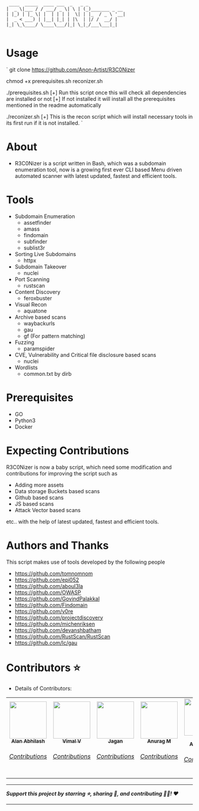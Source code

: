 ```
 ____  _____  ____ ___  _   _ _              
|  _ \|___ / / ___/ _ \| \ | (_)_______ _ __ 
| |_) | |_ \| |  | | | |  \| | |_  / _ \ '__|
|  _ < ___) | |__| |_| | |\  | |/ /  __/ |   
|_| \_\____/ \____\___/|_| \_|_/___\___|_|   
                                                  
```

# Usage

`
git clone https://github.com/Anon-Artist/R3C0Nizer

chmod +x prerequisites.sh reconizer.sh

./prerequisites.sh          [+] Run this script once this will check all dependencies are installed or not
                            [+] If not installed it will install all the prerequisites mentioned in the readme automatically 

./reconizer.sh              [+] This is the recon script which will install necessary tools in its first run if it is not installed.
`

# About

* R3C0Nizer is a script written in Bash, which was a subdomain enumeration tool, now is a growing first ever CLI based Menu driven automated scanner with latest updated, fastest and efficient tools.

# Tools

- Subdomain Enumeration
  - assetfinder
  - amass
  - findomain
  - subfinder
  - sublist3r
- Sorting Live Subdomains
  - httpx
- Subdomain Takeover
  - nuclei
- Port Scanning
  - rustscan
- Content Discovery
  - feroxbuster
- Visual Recon
  - aquatone
- Archive based scans
  - waybackurls
  - gau
  - gf (For pattern matching)
- Fuzzing
  - paramspider
- CVE, Vulnerability and Critical file disclosure based scans
  - nuclei
- Wordlists
  - common.txt by dirb

# Prerequisites

- GO
- Python3
- Docker

# Expecting Contributions

R3C0Nizer is now a baby script, which need some modification and contributions for improving the script such as 

 - Adding more assets
 - Data storage Buckets based scans
 - Github based scans
 - JS based scans
 - Attack Vector based scans

etc.. with the help of latest updated, fastest and efficient tools. 
      
# Authors and Thanks

This script makes use of tools developed by the following people
- https://github.com/tomnomnom
- https://github.com/epi052
- https://github.com/aboul3la
- https://github.com/OWASP
- https://github.com/GovindPalakkal
- https://github.com/Findomain
- https://github.com/v0re
- https://github.com/projectdiscovery
- https://github.com/michenriksen
- https://github.com/devanshbatham
- https://github.com/RustScan/RustScan
- https://github.com/lc/gau

# Contributors ⭐
 
* Details of Contributors:

<table>
  <tr>
    <td align="center"><a href="https://github.com/blackmarketer"><img src="https://avatars.githubusercontent.com/blackmarketer?s=100" width="100px;" alt=""/><br /><sub><b>Alan Abhilash</b></sub></a><br /><h6><a href="https://github.com/Anon-Artist/R3C0Nizer/pull/1">Contributions</h6></a></td>
   <td align="center"><a href="https://github.com/E-R-R-O-R-404"><img src="https://avatars.githubusercontent.com/E-R-R-O-R-404?s=100" width="100px;" alt=""/><br /><sub><b>Vimal V</b></sub></a><br /><h6><a href="https://github.com/Anon-Artist/R3C0Nizer/pull/2">Contributions</h6></a></td>
   <td align="center"><a href="https://github.com/Conscript-Security"><img src="https://avatars.githubusercontent.com/Conscript-Security?s=100" width="100px;" alt=""/><br /><sub><b>Jagan</b></sub></a><br /><h6><a href="https://github.com/Anon-Artist/R3C0Nizer/pull/4">Contributions</h6></a></td>
   <td align="center"><a href="https://github.com/v1nc1d4"><img src="https://avatars.githubusercontent.com/v1nc1d4?s=100" width="100px;" alt=""/><br /><sub><b>Anurag M</b></sub></a><br /><h6><a href="https://github.com/Anon-Artist/R3C0Nizer/pull/5">Contributions</h6></a></td>
   <td align="center"><a href="https://github.com/Shahul-Aboobaker"><img src="https://avatars.githubusercontent.com/Shahul-Aboobaker?s=100" width="100px;" alt=""/><br /><sub><b>Shahul Aboobaker</b></sub></a><br /><h6><a href="https://github.com/Anon-Artist/R3C0Nizer/pull/11">Contributions</h6></a></td>
</table>

-------

***Support this project by starring ⭐, sharing 📲, and contributing 👩‍💻! :heart:***

-------
